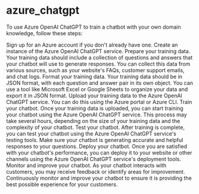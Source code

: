 # azure_chatgpt

To use Azure OpenAI ChatGPT to train a chatbot with your own domain knowledge, follow these steps:

Sign up for an Azure account if you don't already have one.
Create an instance of the Azure OpenAI ChatGPT service.
Prepare your training data. Your training data should include a collection of questions and answers that your chatbot will use to generate responses. You can collect this data from various sources, such as your website's FAQs, customer support emails, and chat logs.
Format your training data. Your training data should be in JSON format, with each question and answer pair in its own object. You can use a tool like Microsoft Excel or Google Sheets to organize your data and export it in JSON format.
Upload your training data to the Azure OpenAI ChatGPT service. You can do this using the Azure portal or Azure CLI.
Train your chatbot. Once your training data is uploaded, you can start training your chatbot using the Azure OpenAI ChatGPT service. This process may take several hours, depending on the size of your training data and the complexity of your chatbot.
Test your chatbot. After training is complete, you can test your chatbot using the Azure OpenAI ChatGPT service's testing tools. Make sure your chatbot is generating accurate and helpful responses to your questions.
Deploy your chatbot. Once you are satisfied with your chatbot's performance, you can deploy it to your website or other channels using the Azure OpenAI ChatGPT service's deployment tools.
Monitor and improve your chatbot. As your chatbot interacts with customers, you may receive feedback or identify areas for improvement. Continuously monitor and improve your chatbot to ensure it is providing the best possible experience for your customers.
